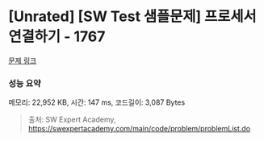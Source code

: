 # [Unrated] [SW Test 샘플문제] 프로세서 연결하기 - 1767 

[문제 링크](https://swexpertacademy.com/main/code/problem/problemDetail.do?contestProbId=AV4suNtaXFEDFAUf) 

### 성능 요약

메모리: 22,952 KB, 시간: 147 ms, 코드길이: 3,087 Bytes



> 출처: SW Expert Academy, https://swexpertacademy.com/main/code/problem/problemList.do